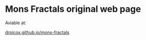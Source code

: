 # Mons Fractals original web page

Aviable at:

[drpicox.github.io/mons-fractals](http://drpicox.github.io/mons-fractaks)

